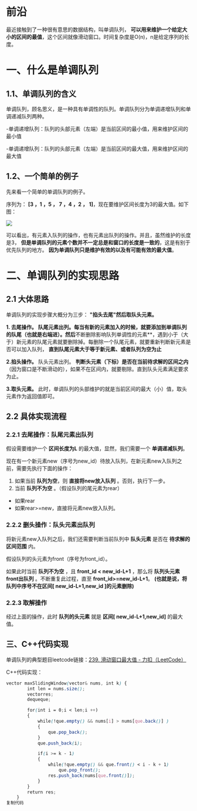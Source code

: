 
# 前沿

最近接触到了一种很有意思的数据结构，叫单调队列， **可以用来维护一个给定大小的区间的最值**，这个区间就像滑动窗口。时间复杂度是O(n)，n是给定序列的长度。

# 一、什么是单调队列

## 1.1、单调队列的含义

单调队列，顾名思义，是一种具有单调性的队列。单调队列分为单调递增队列和单调递减队列两种。

-单调递增队列：队列的头部元素（左端）是当前区间的最小值，用来维护区间的最小值

-单调递增队列：队列的头部元素（左端）是当前区间的最大值，用来维护区间的最大值

## 1.2、一个简单的例子

先来看一个简单的单调队列的例子。

序列为： **[3 ，1 ，5 ， 7 ，4 ，2 ， 1]**，现在要维护区间长度为3的最大值。如下图：

![](https://p3-juejin.byteimg.com/tos-cn-i-k3u1fbpfcp/5233539062cb4bbd9ac6a578d54b03d7~tplv-k3u1fbpfcp-zoom-in-crop-mark:3024:0:0:0.image?)

可以看出，有元素入队列的操作，也有元素出队列的操作。并且，虽然维护的长度是3， **但是单调队列的元素个数并不一定总是和窗口的长度是一致的**，这是有别于优先队列的地方。 **因为单调队列只是维护有效的以及有可能有效的最大值**。

# 二、单调队列的实现思路

## 2.1 大体思路

单调队列的实现步骤大概分为三步： **"掐头去尾"然后取队头元素。**

**1. 去尾操作。 队尾元素出列。每当有新的元素加入的时候，就要添加到单调队列的队尾（也就是右端进）。然后**不断删除影响队列单调性的元素**，遇到小于（大于）新元素的队尾元素就要删除掉。每删除一个队尾元素，就要重新判断新元素是否可以加入队列， **直到队尾元素大于等于新元素、或者队列为空为止**

**2.掐头操作。** 队头元素出列。 **判断头元素（下标）是否在当前待求解的区间之内**（因为窗口是不断滑动的），如果不在区间内，就要剔除。直到队头元素满足要求为止。

**3.取头元素。** 此时，单调队列的头部维护的就是当前区间的最大（小）值，取头元素作为返回值即可。

## 2.2 具体实现流程

### 2.2.1 去尾操作：队尾元素出队列

假设需要维护一个 **区间长度为L** 的最大值，显然，我们需要一个 **单调递减队列**。

现在有一个新元素new（序号为new_id）待放入队列，在新元素new入队列之前，需要先执行下面的操作：

1. 如果当前 **队列为空**，则 **直接将new放入队列** 。否则，执行下一步。
2. 当前 **队列不为空** 。（假设队列的尾元素为rear）

* 如果rear
* 如果rear>=new，直接将元素new放入队列。

### 2.2.2 删头操作：队头元素出队列

将新元素new入队列之后，我们还需要判断当前队列中 **队头元素** 是否在 **待求解的区间范围** 内。

假设队列的头元素为front（序号为front_id）。

如果此时当前 **队列不为空** ，且 **front_id < new_id-L+1** ，那么将 **队列头元素front出队列** 。不断重复此过程，直至 **front_id>=new_id-L+1**。
**(也就是说，将队列中序号不在区间[ new_id-L+1,new_id ]的元素删除)**

### 2.2.3 取解操作

经过上面的操作，此时 **队列的头元素** 就是 **区间[ new_id-L+1,new_id]** 的最大值。

## 三、C++代码实现

单调队列的典型题目leetcode链接：[239. 滑动窗口最大值 - 力扣（LeetCode）](https://link.juejin.cn?target=https%3A%2F%2Fleetcode.cn%2Fproblems%2Fsliding-window-maximum%2F "https://leetcode.cn/problems/sliding-window-maximum/")

C++代码实现：

```scss
vector maxSlidingWindow(vector& nums, int k) {
        int len = nums.size();
        vectorres;
        dequeque;

        for(int i = 0;i < len;i ++)
        {
            while(!que.empty() && nums[i] > nums[que.back()] )
            {
                que.pop_back();
            }
            que.push_back(i);

            if(i >= k - 1)
            {
                while(!que.empty() && que.front() < i - k + 1)
                    que.pop_front();
                res.push_back(nums[que.front()]);
            }
        }
        return res;
    }
复制代码
```
